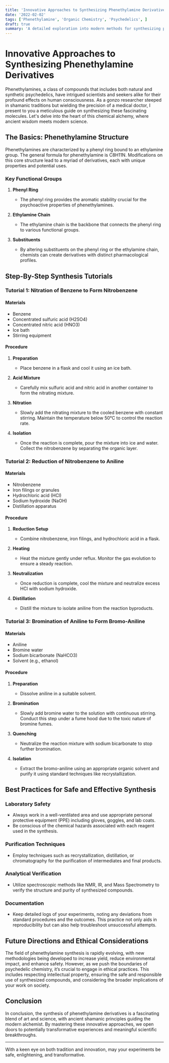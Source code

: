 ```yaml
---
title: 'Innovative Approaches to Synthesizing Phenethylamine Derivatives'
date: '2022-02-02'
tags: ['Phenethylamine', 'Organic Chemistry', 'Psychedelics', ]
draft: true
summary: 'A detailed exploration into modern methods for synthesizing phenethylamine derivatives.'
---
```


# Innovative Approaches to Synthesizing Phenethylamine Derivatives

Phenethylamines, a class of compounds that includes both natural and synthetic psychedelics, have intrigued scientists and seekers alike for their profound effects on human consciousness. As a gonzo researcher steeped in shamanic traditions but wielding the precision of a medical doctor, I present to you a meticulous guide on synthesizing these fascinating molecules. Let's delve into the heart of this chemical alchemy, where ancient wisdom meets modern science.

## The Basics: Phenethylamine Structure

Phenethylamines are characterized by a phenyl ring bound to an ethylamine group. The general formula for phenethylamine is C8H11N. Modifications on this core structure lead to a myriad of derivatives, each with unique properties and potential uses.

### Key Functional Groups

1. **Phenyl Ring**
    - The phenyl ring provides the aromatic stability crucial for the psychoactive properties of phenethylamines.
   
2. **Ethylamine Chain**
    - The ethylamine chain is the backbone that connects the phenyl ring to various functional groups.

3. **Substituents**
    - By altering substituents on the phenyl ring or the ethylamine chain, chemists can create derivatives with distinct pharmacological profiles.

## Step-By-Step Synthesis Tutorials

### Tutorial 1: Nitration of Benzene to Form Nitrobenzene

#### Materials

- Benzene
- Concentrated sulfuric acid (H2SO4)
- Concentrated nitric acid (HNO3)
- Ice bath
- Stirring equipment

#### Procedure

1. **Preparation**
    - Place benzene in a flask and cool it using an ice bath. 

2. **Acid Mixture**
    - Carefully mix sulfuric acid and nitric acid in another container to form the nitrating mixture.

3. **Nitration**
    - Slowly add the nitrating mixture to the cooled benzene with constant stirring. Maintain the temperature below 50°C to control the reaction rate.

4. **Isolation**
    - Once the reaction is complete, pour the mixture into ice and water. Collect the nitrobenzene by separating the organic layer.

### Tutorial 2: Reduction of Nitrobenzene to Aniline

#### Materials

- Nitrobenzene
- Iron filings or granules
- Hydrochloric acid (HCl)
- Sodium hydroxide (NaOH)
- Distillation apparatus

#### Procedure

1. **Reduction Setup**
    - Combine nitrobenzene, iron filings, and hydrochloric acid in a flask.

2. **Heating**
    - Heat the mixture gently under reflux. Monitor the gas evolution to ensure a steady reaction.

3. **Neutralization**
    - Once reduction is complete, cool the mixture and neutralize excess HCl with sodium hydroxide.

4. **Distillation**
    - Distill the mixture to isolate aniline from the reaction byproducts.

### Tutorial 3: Bromination of Aniline to Form Bromo-Aniline

#### Materials

- Aniline
- Bromine water
- Sodium bicarbonate (NaHCO3)
- Solvent (e.g., ethanol)

#### Procedure

1. **Preparation**
    - Dissolve aniline in a suitable solvent.

2. **Bromination**
    - Slowly add bromine water to the solution with continuous stirring. Conduct this step under a fume hood due to the toxic nature of bromine fumes.

3. **Quenching**
    - Neutralize the reaction mixture with sodium bicarbonate to stop further bromination.

4. **Isolation**
    - Extract the bromo-aniline using an appropriate organic solvent and purify it using standard techniques like recrystallization.

## Best Practices for Safe and Effective Synthesis

### Laboratory Safety
- Always work in a well-ventilated area and use appropriate personal protective equipment (PPE) including gloves, goggles, and lab coats.
- Be conscious of the chemical hazards associated with each reagent used in the synthesis.

### Purification Techniques
- Employ techniques such as recrystallization, distillation, or chromatography for the purification of intermediates and final products.

### Analytical Verification
- Utilize spectroscopic methods like NMR, IR, and Mass Spectrometry to verify the structure and purity of synthesized compounds.

### Documentation
- Keep detailed logs of your experiments, noting any deviations from standard procedures and the outcomes. This practice not only aids in reproducibility but can also help troubleshoot unsuccessful attempts.

## Future Directions and Ethical Considerations

The field of phenethylamine synthesis is rapidly evolving, with new methodologies being developed to increase yield, reduce environmental impact, and enhance safety. However, as we push the boundaries of psychedelic chemistry, it’s crucial to engage in ethical practices. This includes respecting intellectual property, ensuring the safe and responsible use of synthesized compounds, and considering the broader implications of your work on society.

## Conclusion

In conclusion, the synthesis of phenethylamine derivatives is a fascinating blend of art and science, with ancient shamanic principles guiding the modern alchemist. By mastering these innovative approaches, we open doors to potentially transformative experiences and meaningful scientific breakthroughs.

---

With a keen eye on both tradition and innovation, may your experiments be safe, enlightening, and transformative.